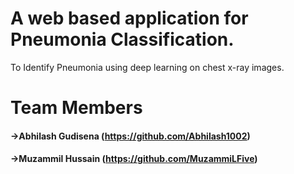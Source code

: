 # A web based application for Pneumonia Classification.
 To Identify Pneumonia using deep learning on chest x-ray images.

# Team Members
#### ->Abhilash Gudisena (https://github.com/Abhilash1002)
#### ->Muzammil Hussain (https://github.com/MuzammiLFive)

